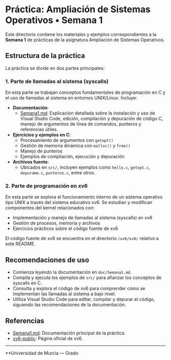 # Práctica: Ampliación de Sistemas Operativos • Semana 1

Este directorio contiene los materiales y ejemplos correspondientes a la **Semana 1** de prácticas de la asignatura Ampliación de Sistemas Operativos.

## Estructura de la práctica

La práctica se divide en dos partes principales:

### 1. Parte de llamadas al sistema (syscalls)

En esta parte se trabajan conceptos fundamentales de programación en C y el uso de llamadas al sistema en entornos UNIX/Linux. Incluye:

- **Documentación**:  
  - [Semana1.md](doc/Semana1.md): Explicación detallada sobre la instalación y uso de Visual Studio Code, edición, compilación y depuración de código C, manejo de argumentos de línea de comandos, punteros y referencias útiles.
- **Ejercicios y ejemplos en C**:
  - Procesamiento de argumentos con `getopt()`
  - Gestión de memoria dinámica con `malloc()` y `free()`
  - Manejo de punteros
  - Ejemplos de compilación, ejecución y depuración
- **Archivos fuente**:  
  - Ubicados en `src/`, incluyen ejemplos como `hello.c`, `getopt.c`, `depurame.c`, `punteros.c`, entre otros.

### 2. Parte de programación en xv6

En esta parte se explora el funcionamiento interno de un sistema operativo tipo UNIX a través del sistema educativo xv6. Se estudian y modifican componentes del kernel relacionados con:

- Implementación y manejo de llamadas al sistema (syscalls) en xv6
- Gestión de procesos, memoria y archivos
- Ejercicios prácticos sobre el código fuente de xv6

El código fuente de xv6 se encuentra en el directorio `/xv6/xv6/` relativo a este README.

## Recomendaciones de uso

- Comienza leyendo la documentación en `doc/Semana1.md`.
- Compila y ejecuta los ejemplos de `src/` para afianzar los conceptos de syscalls en C.
- Consulta y explora el código de xv6 para comprender cómo se implementan las llamadas al sistema a bajo nivel.
- Utiliza Visual Studio Code para editar, compilar y depurar el código, siguiendo las recomendaciones de la documentación.

## Referencias

- [Semana1.md](doc/Semana1.md): Documentación principal de la práctica.
- [xv6-public](https://pdos.csail.mit.edu/6.828/2018/xv6.html): Página oficial de xv6.

---

**Universidad de Murcia — Grado

